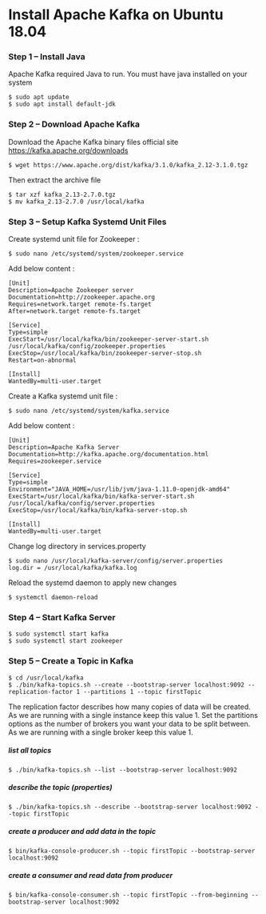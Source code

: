 # Install Apache Kafka on Ubuntu 18.04
### Step 1 – Install Java
Apache Kafka required Java to run. You must have java installed on your system

    $ sudo apt update
    $ sudo apt install default-jdk
### Step 2 – Download Apache Kafka
Download the Apache Kafka binary files 
official site https://kafka.apache.org/downloads

    $ wget https://www.apache.org/dist/kafka/3.1.0/kafka_2.12-3.1.0.tgz
    
Then extract the archive file

    $ tar xzf kafka_2.13-2.7.0.tgz
    $ mv kafka_2.13-2.7.0 /usr/local/kafka
### Step 3 – Setup Kafka Systemd Unit Files
Create systemd unit file for Zookeeper :

    $ sudo nano /etc/systemd/system/zookeeper.service
Add below content :

    [Unit]
    Description=Apache Zookeeper server
    Documentation=http://zookeeper.apache.org
    Requires=network.target remote-fs.target
    After=network.target remote-fs.target

    [Service]
    Type=simple
    ExecStart=/usr/local/kafka/bin/zookeeper-server-start.sh /usr/local/kafka/config/zookeeper.properties
    ExecStop=/usr/local/kafka/bin/zookeeper-server-stop.sh
    Restart=on-abnormal

    [Install]
    WantedBy=multi-user.target
Create a Kafka systemd unit file :

    $ sudo nano /etc/systemd/system/kafka.service
Add below content :

    [Unit]
    Description=Apache Kafka Server
    Documentation=http://kafka.apache.org/documentation.html
    Requires=zookeeper.service

    [Service]
    Type=simple
    Environment="JAVA_HOME=/usr/lib/jvm/java-1.11.0-openjdk-amd64"
    ExecStart=/usr/local/kafka/bin/kafka-server-start.sh /usr/local/kafka/config/server.properties
    ExecStop=/usr/local/kafka/bin/kafka-server-stop.sh

    [Install]
    WantedBy=multi-user.target
    
Change log directory in services.property

    $ sudo nano /usr/local/kafka-server/config/server.properties
    log.dir = /usr/local/kafka/kafka.log

Reload the systemd daemon to apply new changes

    $ systemctl daemon-reload
### Step 4 – Start Kafka Server
    $ sudo systemctl start kafka
    $ sudo systemctl start zookeeper
    
### Step 5 – Create a Topic in Kafka
    $ cd /usr/local/kafka
    $ ./bin/kafka-topics.sh --create --bootstrap-server localhost:9092 --replication-factor 1 --partitions 1 --topic firstTopic

The replication factor describes how many copies of data will be created. As we are running with a single instance keep this value 1.
Set the partitions options as the number of brokers you want your data to be split between. As we are running with a single broker keep this value 1.

##### list all topics
    $ ./bin/kafka-topics.sh --list --bootstrap-server localhost:9092 
##### describe the topic (properties)
    $ ./bin/kafka-topics.sh --describe --bootstrap-server localhost:9092 --topic firstTopic
##### create a producer and add data in the topic
    $ bin/kafka-console-producer.sh --topic firstTopic --bootstrap-server localhost:9092
##### create a consumer and read data from producer
    $ bin/kafka-console-consumer.sh --topic firstTopic --from-beginning --bootstrap-server localhost:9092


